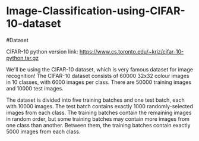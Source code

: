 # Image-Classification-using-CIFAR-10-dataset
#Dataset

CIFAR-10 python version link: https://www.cs.toronto.edu/~kriz/cifar-10-python.tar.gz

We'll be using the CIFAR-10 dataset, which is very famous dataset for image recognition!
The CIFAR-10 dataset consists of 60000 32x32 colour images in 10 classes, with 6000 images per class. There are 50000 training images and 10000 test images.

The dataset is divided into five training batches and one test batch, each with 10000 images. The test batch contains exactly 1000 randomly-selected images from each class. The training batches contain the remaining images in random order, but some training batches may contain more images from one class than another. Between them, the training batches contain exactly 5000 images from each class.
